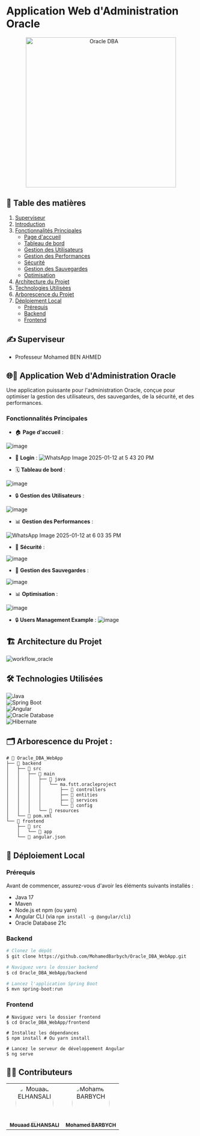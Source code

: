 # Application Web d'Administration Oracle 
<p align="center">
  <img src="https://github.com/user-attachments/assets/ab877b52-7402-4f74-aa9f-ebcf5a85947f" alt="Oracle DBA" width="400"/>
</p>

## 📑 Table des matières
1.  [Superviseur](#superviseur)
2.  [Introduction](#application-web-dadministration-oracle)
3.  [Fonctionnalités Principales](#fonctionnalités-principales)
    *   [Page d'accueil](#page-daccueil)
    *   [Tableau de bord](#tableau-de-bord)
    *   [Gestion des Utilisateurs](#gestion-des-utilisateurs)
    *   [Gestion des Performances](#gestion-des-performances)
    *   [Sécurité](#sécurité)
    *   [Gestion des Sauvegardes](#gestion-des-sauvegardes)
    *   [Optimisation](#optimisation)
4.  [Architecture du Projet](#architecture-du-projet)
5.  [Technologies Utilisées](#technologies-utilisées)
6.  [Arborescence du Projet](#arborescence-du-projet)
7.  [Déploiement Local](#déploiement-local)
    *  [Prérequis](#prérequis)
    *  [Backend](#backend)
    * [Frontend](#frontend)

## ✍️ Superviseur <a name="superviseur"></a>
- Professeur Mohamed BEN AHMED

## 🌐🔧 Application Web d'Administration Oracle <a name="application-web-dadministration-oracle"></a>

Une application puissante pour l'administration Oracle, conçue pour optimiser la gestion des utilisateurs, des sauvegardes, de la sécurité, et des performances.

### **Fonctionnalités Principales** <a name="fonctionnalités-principales"></a>

- 🏠 **Page d'accueil** : <a name="page-daccueil"></a>

![image](https://github.com/user-attachments/assets/8421bb19-3928-44b5-ac71-3670a6918224)

- 🔐 **Login** : <a name="login"></a>
![WhatsApp Image 2025-01-12 at 5 43 20 PM](https://github.com/user-attachments/assets/8f5dbdf9-d894-4385-a499-3f90497cbda5)


- 🗓️ **Tableau de bord** : <a name="tableau-de-bord"></a>
  
![image](https://github.com/user-attachments/assets/d53e1a67-2edf-4ca6-98ec-a4c308082c8a)

- 🔒 **Gestion des Utilisateurs** :   <a name="gestion-des-utilisateurs"></a>

![image](https://github.com/user-attachments/assets/f02301cf-3228-40b9-965a-87bc10eac6fe)

- 📊 **Gestion des Performances** : <a name="gestion-des-performances"></a>

![WhatsApp Image 2025-01-12 at 6 03 35 PM](https://github.com/user-attachments/assets/c3a6be45-6370-41e5-b4f8-d49acd10cbd0)

- 🔐 **Sécurité** : <a name="sécurité"></a>

![image](https://github.com/user-attachments/assets/3dafc8ec-e43e-4261-93b9-1c500e1946b3)

- 📂 **Gestion des Sauvegardes** : <a name="gestion-des-sauvegardes"></a>

![image](https://github.com/user-attachments/assets/4896be96-a3d2-494f-bb06-d2d77635e5f8)

- 📊 **Optimisation** : <a name="optimisation"></a>

![image](https://github.com/user-attachments/assets/e027e5b7-bc04-4b07-abc8-d7a1adcaf868)

- 🔒 **Users Management Example** : <a name="Users Management Example"></a>
![image](https://github.com/user-attachments/assets/5d98f021-3401-420b-8c8a-c8387dd4e3f6)


## 🏗️ Architecture du Projet <a name="architecture-du-projet"></a>
![workflow_oracle](https://github.com/user-attachments/assets/8525f4e2-9645-41a1-ba4d-82fcb2a2cf97)


## 🛠️ **Technologies Utilisées** <a name="technologies-utilisées"></a>

![Java](https://img.shields.io/badge/Java-17-blue)  
![Spring Boot](https://img.shields.io/badge/Spring%20Boot-3.1-green)  
![Angular](https://img.shields.io/badge/Angular-19-red)  
![Oracle Database](https://img.shields.io/badge/Oracle%20Database-21c-orange)  
![Hibernate](https://img.shields.io/badge/Hibernate-ORM-brightgreen)

## 🗂️ Arborescence du Projet : <a name="arborescence-du-projet"></a>
```
# 📁 Oracle_DBA_WebApp
├── 📂 backend
│   ├── 📂 src
│   │   ├── 📂 main
│   │   │   ├── 📂 java
│   │   │   │   └── ma.fstt.oracleproject
│   │   │   │       ├── 📂 controllers 
│   │   │   │       ├── 📂 entities
│   │   │   │       ├── 📂 services
│   │   │   │       └── 📂 config
│   │   │   └── 📂 resources
│   └── 📄 pom.xml
└── 📂 frontend
    ├── 📂 src
    │   └── 📂 app
    └── 📄 angular.json
```


## 🚀 **Déploiement Local** <a name="déploiement-local"></a>

### **Prérequis** <a name="prérequis"></a>

Avant de commencer, assurez-vous d'avoir les éléments suivants installés :

*   Java 17
*   Maven
*   Node.js et npm (ou yarn)
*   Angular CLI (via `npm install -g @angular/cli`)
*   Oracle Database 21c

### **Backend** <a name="backend"></a>
```bash
# Clonez le dépôt
$ git clone https://github.com/MohamedBarbych/Oracle_DBA_WebApp.git

# Naviguez vers le dossier backend
$ cd Oracle_DBA_WebApp/backend

# Lancez l'application Spring Boot
$ mvn spring-boot:run
```
### **Frontend** <a name="frontend"></a>
```
# Naviguez vers le dossier frontend
$ cd Oracle_DBA_WebApp/frontend

# Installez les dépendances
$ npm install # Ou yarn install

# Lancez le serveur de développement Angular
$ ng serve
```
## 🧑‍💻 Contributeurs

<table align="center">
  <tbody>
    <tr>
      <td align="center" valign="top" width="50%">
        <a href="https://github.com/son-of-mountain" target="_blank">
          <img src="https://avatars.githubusercontent.com/u/173689605?v=4" width="100px;" alt="Mouaad ELHANSALI" style="border-radius: 50%;"/>
          <br />
          <sub><b>Mouaad ELHANSALI</b></sub>
        </a>
      </td>
      <td align="center" valign="top" width="50%">
        <a href="https://github.com/MohamedBarbych" target="_blank">
          <img src="https://avatars.githubusercontent.com/u/146338565?v=4" width="100px;" alt="Mohamed BARBYCH" style="border-radius: 50%;"/>
          <br />
          <sub><b>Mohamed BARBYCH</b></sub>
        </a>
      </td>
    </tr>
  </tbody>
</table>

